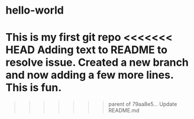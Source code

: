 # hello-world
This is my first git repo
<<<<<<< HEAD
Adding text to README to resolve issue.
Created a new branch and now adding a few more lines.
This is fun.
=======
>>>>>>> parent of 79aa8e5... Update README.md
